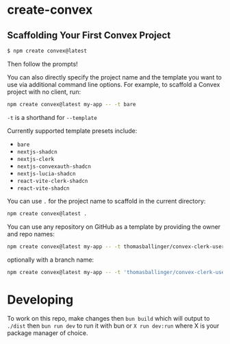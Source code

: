 # create-convex

## Scaffolding Your First Convex Project

```bash
$ npm create convex@latest
```

Then follow the prompts!

You can also directly specify the project name and the template you want to use
via additional command line options. For example, to scaffold a Convex project
with no client, run:

```bash
npm create convex@latest my-app -- -t bare
```

`-t` is a shorthand for `--template`

Currently supported template presets include:

- `bare`
- `nextjs-shadcn`
- `nextjs-clerk`
- `nextjs-convexauth-shadcn`
- `nextjs-lucia-shadcn`
- `react-vite-clerk-shadcn`
- `react-vite-shadcn`

You can use `.` for the project name to scaffold in the current directory:

```sh
npm create convex@latest .
```

You can use any repository on GitHub as a template by providing the owner and repo names:

```sh
npm create convex@latest my-app -- -t thomasballinger/convex-clerk-users-table
```

optionally with a branch name:

```sh
npm create convex@latest my-app -- -t 'thomasballinger/convex-clerk-users-table#branch'
```

# Developing

To work on this repo, make changes then `bun build` which will output to `./dist` then `bun run dev` to run it with bun or `X run dev:run` where X is your package manager of choice.
